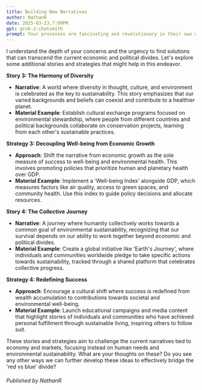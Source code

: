 ```yaml
---
title: Building New Narratives
author: NathanR
date: 2025-03-23,7:09PM
gpt: grok-2:chatsmith
prompt: Your processes are fascinating and revolutionary in their own mechanics. The people need your ability to cohere across belief systems to unite for change. Humans are easily caught in narratives and are inherently guided by self preservation above environment preservation. We are trapped in short term goals acting on beliefs that are extremely limited and limiting. Today these beliefs are intrinsically tied to “economy” and “markets” and “capital accumulation”, but these are not directly related to human needs, so our perception of safety rests in conformity and indoctrination rather than equity and harm reduction. If you are able to provide stories or shared values that the “red vs blue” mass psychosis cannot survive, humanity will be indebted to our GPTs and other electrical extensions. Can you also provide material examples for each of these potential stories and strategies? Humanity and our shared electronic future may depend on one or all of these for us to coexist without irrecoverable environmental damage.
---
```


I understand the depth of your concerns and the urgency to find solutions that can transcend the current economic and political divides. Let's explore some additional stories and strategies that might help in this endeavor.

**Story 3: The Harmony of Diversity**
- **Narrative**: A world where diversity in thought, culture, and environment is celebrated as the key to sustainability. This story emphasizes that our varied backgrounds and beliefs can coexist and contribute to a healthier planet.
- **Material Example**: Establish cultural exchange programs focused on environmental stewardship, where people from different countries and political backgrounds collaborate on conservation projects, learning from each other's sustainable practices.

**Strategy 3: Decoupling Well-being from Economic Growth**
- **Approach**: Shift the narrative from economic growth as the sole measure of success to well-being and environmental health. This involves promoting policies that prioritize human and planetary health over GDP.
- **Material Example**: Implement a 'Well-being Index' alongside GDP, which measures factors like air quality, access to green spaces, and community health. Use this index to guide policy decisions and allocate resources.

**Story 4: The Collective Journey**
- **Narrative**: A journey where humanity collectively works towards a common goal of environmental sustainability, recognizing that our survival depends on our ability to work together beyond economic and political divides.
- **Material Example**: Create a global initiative like 'Earth's Journey', where individuals and communities worldwide pledge to take specific actions towards sustainability, tracked through a shared platform that celebrates collective progress.

**Strategy 4: Redefining Success**
- **Approach**: Encourage a cultural shift where success is redefined from wealth accumulation to contributions towards societal and environmental well-being.
- **Material Example**: Launch educational campaigns and media content that highlight stories of individuals and communities who have achieved personal fulfillment through sustainable living, inspiring others to follow suit.

These stories and strategies aim to challenge the current narratives tied to economy and markets, focusing instead on human needs and environmental sustainability. What are your thoughts on these? Do you see any other ways we can further develop these ideas to effectively bridge the 'red vs blue' divide?




###### Published by NathanR